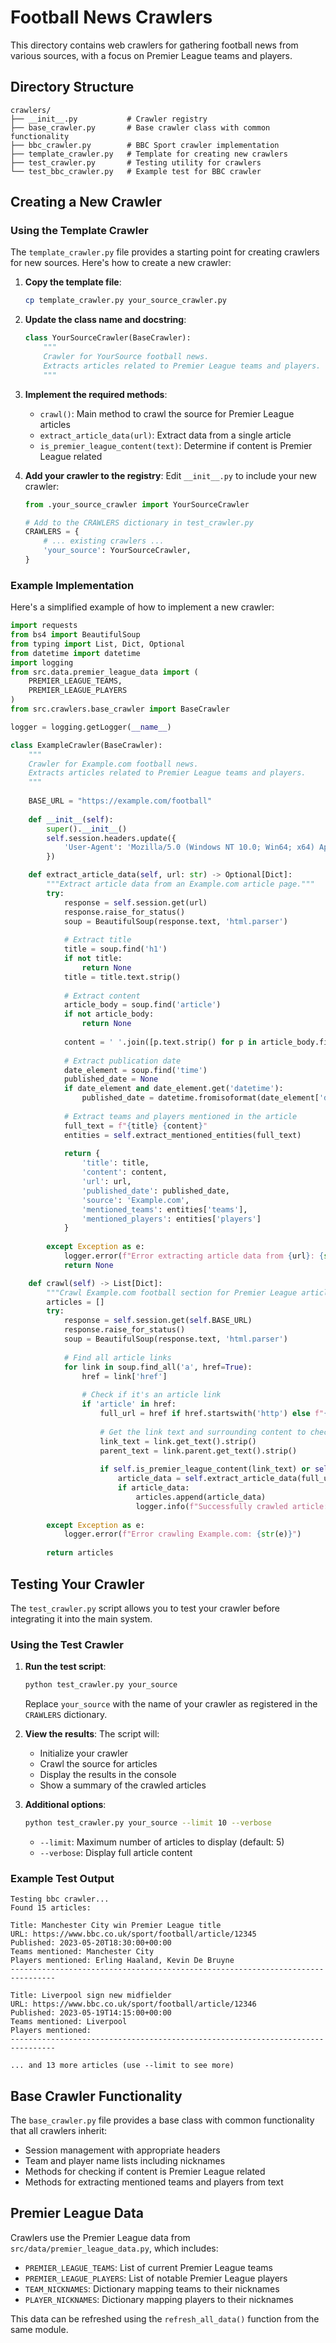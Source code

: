 # Football News Crawlers

This directory contains web crawlers for gathering football news from various sources, with a focus on Premier League teams and players.

## Directory Structure

```
crawlers/
├── __init__.py           # Crawler registry
├── base_crawler.py       # Base crawler class with common functionality
├── bbc_crawler.py        # BBC Sport crawler implementation
├── template_crawler.py   # Template for creating new crawlers
├── test_crawler.py       # Testing utility for crawlers
└── test_bbc_crawler.py   # Example test for BBC crawler
```

## Creating a New Crawler

### Using the Template Crawler

The `template_crawler.py` file provides a starting point for creating crawlers for new sources. Here's how to create a new crawler:

1. **Copy the template file**:
   ```bash
   cp template_crawler.py your_source_crawler.py
   ```

2. **Update the class name and docstring**:
   ```python
   class YourSourceCrawler(BaseCrawler):
       """
       Crawler for YourSource football news.
       Extracts articles related to Premier League teams and players.
       """
   ```

3. **Implement the required methods**:
   - `crawl()`: Main method to crawl the source for Premier League articles
   - `extract_article_data(url)`: Extract data from a single article
   - `is_premier_league_content(text)`: Determine if content is Premier League related

4. **Add your crawler to the registry**:
   Edit `__init__.py` to include your new crawler:
   ```python
   from .your_source_crawler import YourSourceCrawler
   
   # Add to the CRAWLERS dictionary in test_crawler.py
   CRAWLERS = {
       # ... existing crawlers ...
       'your_source': YourSourceCrawler,
   }
   ```

### Example Implementation

Here's a simplified example of how to implement a new crawler:

```python
import requests
from bs4 import BeautifulSoup
from typing import List, Dict, Optional
from datetime import datetime
import logging
from src.data.premier_league_data import (
    PREMIER_LEAGUE_TEAMS,
    PREMIER_LEAGUE_PLAYERS
)
from src.crawlers.base_crawler import BaseCrawler

logger = logging.getLogger(__name__)

class ExampleCrawler(BaseCrawler):
    """
    Crawler for Example.com football news.
    Extracts articles related to Premier League teams and players.
    """
    
    BASE_URL = "https://example.com/football"
    
    def __init__(self):
        super().__init__()
        self.session.headers.update({
            'User-Agent': 'Mozilla/5.0 (Windows NT 10.0; Win64; x64) AppleWebKit/537.36 (KHTML, like Gecko) Chrome/91.0.4472.124 Safari/537.36'
        })

    def extract_article_data(self, url: str) -> Optional[Dict]:
        """Extract article data from an Example.com article page."""
        try:
            response = self.session.get(url)
            response.raise_for_status()
            soup = BeautifulSoup(response.text, 'html.parser')
            
            # Extract title
            title = soup.find('h1')
            if not title:
                return None
            title = title.text.strip()
            
            # Extract content
            article_body = soup.find('article')
            if not article_body:
                return None
                
            content = ' '.join([p.text.strip() for p in article_body.find_all('p')])
            
            # Extract publication date
            date_element = soup.find('time')
            published_date = None
            if date_element and date_element.get('datetime'):
                published_date = datetime.fromisoformat(date_element['datetime'].replace('Z', '+00:00'))
            
            # Extract teams and players mentioned in the article
            full_text = f"{title} {content}"
            entities = self.extract_mentioned_entities(full_text)
            
            return {
                'title': title,
                'content': content,
                'url': url,
                'published_date': published_date,
                'source': 'Example.com',
                'mentioned_teams': entities['teams'],
                'mentioned_players': entities['players']
            }
            
        except Exception as e:
            logger.error(f"Error extracting article data from {url}: {str(e)}")
            return None

    def crawl(self) -> List[Dict]:
        """Crawl Example.com football section for Premier League articles."""
        articles = []
        try:
            response = self.session.get(self.BASE_URL)
            response.raise_for_status()
            soup = BeautifulSoup(response.text, 'html.parser')
            
            # Find all article links
            for link in soup.find_all('a', href=True):
                href = link['href']
                
                # Check if it's an article link
                if 'article' in href:
                    full_url = href if href.startswith('http') else f"{self.BASE_URL}{href}"
                    
                    # Get the link text and surrounding content to check if it's Premier League related
                    link_text = link.get_text().strip()
                    parent_text = link.parent.get_text().strip()
                    
                    if self.is_premier_league_content(link_text) or self.is_premier_league_content(parent_text):
                        article_data = self.extract_article_data(full_url)
                        if article_data:
                            articles.append(article_data)
                            logger.info(f"Successfully crawled article: {article_data['title']}")
            
        except Exception as e:
            logger.error(f"Error crawling Example.com: {str(e)}")
        
        return articles
```

## Testing Your Crawler

The `test_crawler.py` script allows you to test your crawler before integrating it into the main system.

### Using the Test Crawler

1. **Run the test script**:
   ```bash
   python test_crawler.py your_source
   ```
   Replace `your_source` with the name of your crawler as registered in the `CRAWLERS` dictionary.

2. **View the results**:
   The script will:
   - Initialize your crawler
   - Crawl the source for articles
   - Display the results in the console
   - Show a summary of the crawled articles

3. **Additional options**:
   ```bash
   python test_crawler.py your_source --limit 10 --verbose
   ```
   - `--limit`: Maximum number of articles to display (default: 5)
   - `--verbose`: Display full article content

### Example Test Output

```
Testing bbc crawler...
Found 15 articles:

Title: Manchester City win Premier League title
URL: https://www.bbc.co.uk/sport/football/article/12345
Published: 2023-05-20T18:30:00+00:00
Teams mentioned: Manchester City
Players mentioned: Erling Haaland, Kevin De Bruyne
--------------------------------------------------------------------------------

Title: Liverpool sign new midfielder
URL: https://www.bbc.co.uk/sport/football/article/12346
Published: 2023-05-19T14:15:00+00:00
Teams mentioned: Liverpool
Players mentioned: 
--------------------------------------------------------------------------------

... and 13 more articles (use --limit to see more)
```

## Base Crawler Functionality

The `base_crawler.py` file provides a base class with common functionality that all crawlers inherit:

- Session management with appropriate headers
- Team and player name lists including nicknames
- Methods for checking if content is Premier League related
- Methods for extracting mentioned teams and players from text

## Premier League Data

Crawlers use the Premier League data from `src/data/premier_league_data.py`, which includes:

- `PREMIER_LEAGUE_TEAMS`: List of current Premier League teams
- `PREMIER_LEAGUE_PLAYERS`: List of notable Premier League players
- `TEAM_NICKNAMES`: Dictionary mapping teams to their nicknames
- `PLAYER_NICKNAMES`: Dictionary mapping players to their nicknames

This data can be refreshed using the `refresh_all_data()` function from the same module. 